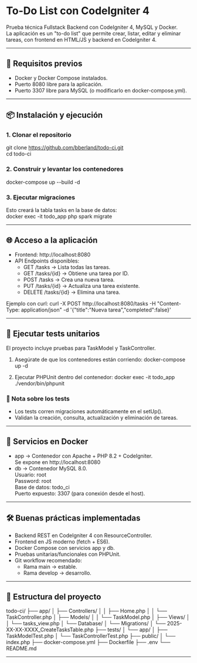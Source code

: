# To-Do List con CodeIgniter 4

Prueba técnica Fullstack Backend con CodeIgniter 4, MySQL y Docker.  
La aplicación es un "to-do list" que permite crear, listar, editar y eliminar tareas, con frontend en HTML/JS y backend en CodeIgniter 4.

---

## 🚀 Requisitos previos
- Docker y Docker Compose instalados.
- Puerto 8080 libre para la aplicación.
- Puerto 3307 libre para MySQL (o modificarlo en docker-compose.yml).

---

## 📦 Instalación y ejecución

### 1. Clonar el repositorio
git clone https://github.com/bberland/todo-ci.git  
cd todo-ci

### 2. Construir y levantar los contenedores
docker-compose up --build -d

### 3. Ejecutar migraciones
Esto creará la tabla tasks en la base de datos:  
docker exec -it todo_app php spark migrate

---

## 🌐 Acceso a la aplicación

- Frontend: http://localhost:8080  
- API Endpoints disponibles:
  - GET /tasks → Lista todas las tareas.
  - GET /tasks/{id} → Obtiene una tarea por ID.
  - POST /tasks → Crea una nueva tarea.
  - PUT /tasks/{id} → Actualiza una tarea existente.
  - DELETE /tasks/{id} → Elimina una tarea.

Ejemplo con curl:
curl -X POST http://localhost:8080/tasks -H "Content-Type: application/json" -d '{"title":"Nueva tarea","completed":false}'

---

## 🧪 Ejecutar tests unitarios

El proyecto incluye pruebas para TaskModel y TaskController.

1. Asegúrate de que los contenedores están corriendo:
docker-compose up -d

2. Ejecutar PHPUnit dentro del contenedor:
docker exec -it todo_app ./vendor/bin/phpunit

### 📝 Nota sobre los tests
- Los tests corren migraciones automáticamente en el setUp().
- Validan la creación, consulta, actualización y eliminación de tareas.

---

## 🐳 Servicios en Docker

- app → Contenedor con Apache + PHP 8.2 + CodeIgniter.  
  Se expone en http://localhost:8080
- db → Contenedor MySQL 8.0.  
  Usuario: root  
  Password: root  
  Base de datos: todo_ci  
  Puerto expuesto: 3307 (para conexión desde el host).

---

## 🛠️ Buenas prácticas implementadas

- Backend REST en CodeIgniter 4 con ResourceController.
- Frontend en JS moderno (fetch + ES6).
- Docker Compose con servicios app y db.
- Pruebas unitarias/funcionales con PHPUnit.
- Git workflow recomendado:
  - Rama main → estable.
  - Rama develop → desarrollo.

---

## 📂 Estructura del proyecto

todo-ci/
├── app/
│   ├── Controllers/
│   │   ├── Home.php
│   │   └── TaskController.php
│   ├── Models/
│   │   └── TaskModel.php
│   ├── Views/
│   │   └── tasks_view.php
│   └── Database/
│       └── Migrations/
│           └── 2025-XX-XX-XXXX_CreateTasksTable.php
├── tests/
│   └── app/
│       ├── TaskModelTest.php
│       └── TaskControllerTest.php
├── public/
│   └── index.php
├── docker-compose.yml
├── Dockerfile
├── .env
└── README.md

---
